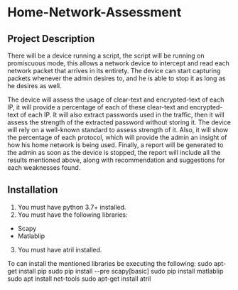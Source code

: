 # Home-Network-Assessment

## Project Description

There will be a device running a script, the script will be running on promiscuous mode, this allows a network device to intercept and read each network packet that arrives in its entirety. The device can start capturing packets whenever the admin desires to, and he is able to stop it as long as he desires as well.

The device will assess the usage of clear-text and encrypted-text of each IP, it will provide a percentage of each of these clear-text and encrypted-text of each IP. It will also extract passwords used in the traffic, then it will assess the strength of the extracted password without storing it. The device will rely on a well-known standard to assess strength of it. Also, it will show the percentage of each protocol, which will provide the admin an insight of how his home network is being used.
Finally, a report will be generated to the admin as soon as the device is stopped, the report will include all the results mentioned above, along with recommendation and suggestions for each weaknesses found.


## Installation

1. You must have python 3.7+ installed.
2. You must have the following libraries:
  - Scapy
  - Matlablip
3. You must have atril installed.

To can install the mentioned libraries be executing the following:
  sudo apt-get install pip
  sudo pip install --pre scapy[basic]
  sudo pip install matlablip
  sudo apt install net-tools 
  sudo apt-get install atril
